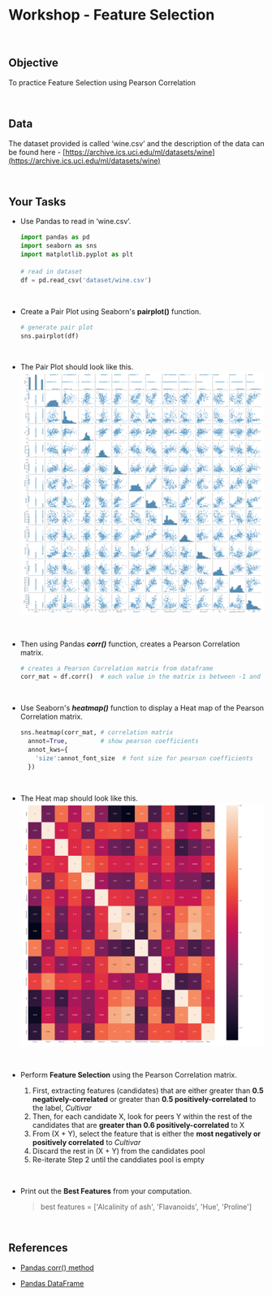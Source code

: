 # Workshop - Feature Selection

</br>

## Objective

To practice Feature Selection using Pearson Correlation

</br>

## Data

The dataset provided is called ‘wine.csv’ and the description of the data can be found here - [https://archive.ics.uci.edu/ml/datasets/wine](https://archive.ics.uci.edu/ml/datasets/wine)

</br>

## Your Tasks

- Use Pandas to read in ‘wine.csv’.

  ```python
  import pandas as pd
  import seaborn as sns
  import matplotlib.pyplot as plt
  
  # read in dataset
  df = pd.read_csv('dataset/wine.csv')
  ```

</br>

- Create a Pair Plot using Seaborn's **pairplot()** function.
  
  ```python  
  # generate pair plot
  sns.pairplot(df)
  ```

</br>

- The Pair Plot should look like this.
  ![pairplot](https://github.com/cherwah/iss_ml_cert/blob/main/images/pairplot.png?raw=true)

</br>

- Then using Pandas ***corr()*** function, creates a Pearson Correlation matrix.

  ```python
  # creates a Pearson Correlation matrix from dataframe
  corr_mat = df.corr()	# each value in the matrix is between -1 and 1
  ```

</br>

- Use Seaborn's ***heatmap()*** function to display a Heat map of the Pearson Correlation matrix.

  ```python
  sns.heatmap(corr_mat, # correlation matrix
    annot=True,         # show pearson coefficients
    annot_kws={
      'size':annot_font_size  # font size for pearson coefficients 
    })
  ```

</br>

- The Heat map should look like this.
  ![heatmap](https://github.com/cherwah/iss_ml_cert/blob/main/images/wine_corr_heat.png?raw=true)

</br>

- Perform **Feature Selection** using the Pearson Correlation matrix. 

  1. First, extracting features (candidates) that are either greater than **0.5 negatively-correlated** or greater than **0.5 positively-correlated** to the label, *Cultivar*
  2. Then, for each candidate X, look for peers Y within the rest of the candidates that are **greater than 0.6 positively-correlated** to X
  3. From (X + Y), select the feature that is either the **most negatively or positively correlated** to *Cultivar*
  4. Discard the rest in (X + Y) from the candidates pool
  5. Re-iterate Step 2 until the canddiates pool is empty

</br>

- Print out the **Best Features** from your computation.
  > best features = ['Alcalinity of ash', 'Flavanoids', 'Hue', 'Proline']

</br>

## References

- [Pandas corr() method](https://pandas.pydata.org/pandas-docs/stable/reference/api/pandas.DataFrame.corr.html)

- [Pandas DataFrame](https://pandas.pydata.org/pandas-docs/stable/reference/api/pandas.DataFrame.corr.html)
